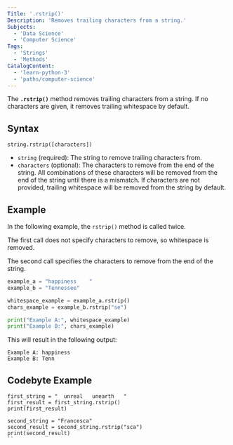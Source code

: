 ```yaml
---
Title: '.rstrip()'
Description: 'Removes trailing characters from a string.'
Subjects:
  - 'Data Science'
  - 'Computer Science'
Tags:
  - 'Strings'
  - 'Methods'
CatalogContent:
  - 'learn-python-3'
  - 'paths/computer-science'
---
```


The **`.rstrip()`** method removes trailing characters from a string. If no characters are given, it removes trailing whitespace by default.

## Syntax

```pseudo
string.rstrip([characters])
```

- `string` (required): The string to remove trailing characters from.
- `characters` (optional): The characters to remove from the end of the string. All combinations of these characters will be removed from the end of the string until there is a mismatch. If characters are not provided, trailing whitespace will be removed from the string by default.

## Example

In the following example, the `rstrip()` method is called twice.

The first call does not specify characters to remove, so whitespace is removed.

The second call specifies the characters to remove from the end of the string.

```py
example_a = "happiness    "
example_b = "Tennessee"

whitespace_example = example_a.rstrip()
chars_example = example_b.rstrip("se")

print("Example A:", whitespace_example)
print("Example B:", chars_example)
```

This will result in the following output:

```shell
Example A: happiness
Example B: Tenn
```

## Codebyte Example

```codebyte/python
first_string = "  unreal   unearth   "
first_result = first_string.rstrip()
print(first_result)

second_string = "Francesca"
second_result = second_string.rstrip("sca")
print(second_result)
``
```
